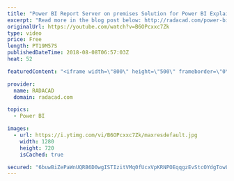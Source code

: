 ```yaml
---
title: "Power BI Report Server on premises Solution for Power BI Explained"
excerpt: "Read more in the blog post below: http://radacad.com/power-bi-report-server-power-bi-in-on-premises-world"
originalUrl: https://youtube.com/watch?v=B6OPcxxc7Zk
type: video
price: Free
length: PT19M57S
publishedDateTime: 2018-08-08T06:57:03Z
heat: 52

featuredContent: "<iframe width=\"800\" height=\"500\" frameborder=\"0\" src=\"https://www.youtube.com/embed/B6OPcxxc7Zk\" allow=\"accelerometer; autoplay; encrypted-media; gyroscope; picture-in-picture\" allowfullscreen></iframe>"

provider:
  name: RADACAD
  domain: radacad.com

topics:
  - Power BI

images:
  - url: https://i.ytimg.com/vi/B6OPcxxc7Zk/maxresdefault.jpg
    width: 1280
    height: 720
    isCached: true

secured: "6buwBiZePaWnUQRB6D0wgISTIzitVMq0fUcxVpKRNPOEqqgzEvStcOYdgTowLPDkrVDD4gGLmIl4cvEhIkEvtlye0b2tBaYvXP9YtX85xzKRoJgBAxZjzVPiS+9Tf/NT2oKBijK/CMdfrsAgWA+8Wi2b1r/7WfaoFDe6p+tmD/aiGICYUDO7mWtIsfCi4eHGtMQ2oyDLQw1V1w1v/RSa8gAwRLJMC9ZvH08/Yoq7rSyRXVQagBkqkTxhA5AxLyio3S61zxzhxLZ4vsPuDuVxJMkZjRuyAJRRT7a8Bw+htQgZaqUJnrOdzB9REkIXxriQODM5eszqmIz6A1tvGOUAYptofDgqwexd4SsQCfe0srpJ7LbWOh/1SgTo91NSYh+rlPA0ZEpQcEuYbZ/LAfS8obNbxdOAFw0buB0d1B44dqc=;gTLO/3rlJmcEPhooKJqUkA=="
---
```



